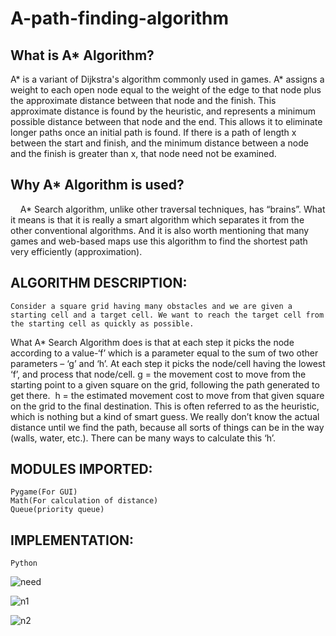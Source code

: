 # A-path-finding-algorithm

##  What is A* Algorithm?

A* is a variant of Dijkstra's algorithm commonly used in games. A* assigns a weight to each open node equal to the weight of the edge to that node plus the approximate distance between that node and the finish. This approximate distance is found by the heuristic, and represents a minimum possible distance between that node and the end. This allows it to eliminate longer paths once an initial path is found. If there is a path of length x between the start and finish, and the minimum distance between a node and the finish is greater than x, that node need not be examined. 

##  Why A* Algorithm is used?

    A* Search algorithm, unlike other traversal techniques, has “brains”. What it means is that it is really a smart algorithm which separates it from the other conventional algorithms. And it is also worth mentioning that many games and web-based maps use this algorithm to find the shortest path very efficiently (approximation). 
    
##  ALGORITHM DESCRIPTION:
	Consider a square grid having many obstacles and we are given a starting cell and a target cell. We want to reach the target cell from the starting cell as quickly as possible. 
What A* Search Algorithm does is that at each step it picks the node according to a value-‘f’ which is a parameter equal to the sum of two other parameters – ‘g’ and ‘h’. At each step it picks the node/cell having the lowest ‘f’, and process that node/cell.
g = the movement cost to move from the starting point to a given square on the grid, following the path generated to get there. 
h = the estimated movement cost to move from that given square on the grid to the final destination. This is often referred to as the heuristic, which is nothing but a kind of smart guess. We really don’t know the actual distance until we find the path, because all sorts of things can be in the way (walls, water, etc.). There can be many ways to calculate this ‘h’.

##  MODULES IMPORTED:
	Pygame(For GUI)
	Math(For calculation of distance)
	Queue(priority queue)

##  IMPLEMENTATION:
	Python
![need](https://github.com/ArunKumarKGIT/A-path-finding-algorithm/assets/77446060/275324d3-e5a1-47cd-b667-911e7de8d260)

![n1](https://github.com/ArunKumarKGIT/A-path-finding-algorithm/assets/77446060/d87dee6d-cae5-4b5e-a72a-0aa291ffe00b)

![n2](https://github.com/ArunKumarKGIT/A-path-finding-algorithm/assets/77446060/cf423d1b-b618-468b-ad81-0dc866dfa3d8)






